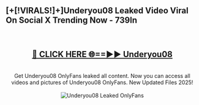 <h2>[+[!VIRALS!]+]Underyou08 Leaked Video Viral On Social X Trending Now - 739ln</h2>
<br>
<div align="center">
<h2><a href="https://libra.edu.pl?Underyou08" rel="nofollow">🔴 CLICK HERE 🌐==►► Underyou08</a></h2>
<br>
Get Underyou08 OnlyFans leaked all content. Now you can access all videos and pictures of Underyou08 OnlyFans. New Updated Files 2025!
<br>
<br>
<a href="https://libra.edu.pl?Underyou08" rel="nofollow" data-target="animated-image.originalLink"><img src="https://i.ibb.co.com/WyWwxjT/player-gif2.gif" alt="Underyou08 Leaked OnlyFans" style="max-width: 100%; display: inline-block;" data-target="animated-image.originalImage"></a>
</div>
<br>